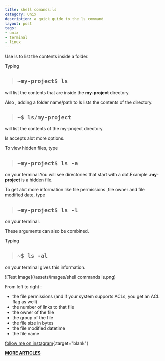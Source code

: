 ```yaml
---
title: shell comands:ls
category: Unix
description: a quick guide to the ls command
layout: post
tags:
- unix
- terminal
- linux
---
```


Use ls to list the contents inside a folder. 

Typing 

> ## `~my-project$ ls `

will list the contents that are inside the **my-project** directory.

Also , adding a folder name/path to ls lists the contents of the directory.

> ## `~$ ls/my-project `

will list the contents of the my-project directory.

ls accepts alot more options.

To view hidden files, type 

> ## `~my-project$ ls -a`

on your terminal.You will see directories that start with a dot.Example **.my-project** is a hidden file.

To get alot more information like file permissions ,file owner and file modified date, type 

> ## `~my-project$ ls -l`

on your terminal.

These arguments can also be combined.

Typing 

> ## `~$ ls -al`

on your terminal gives this information.

![Test Image](/assets/images/shell commands ls.png)

From left to right :

* the file permissions (and if your system supports
ACLs, you get an ACL flag as well)
* the number of links to that file
* the owner of the file
* the group of the file
* the file size in bytes
* the file modified datetime
* the file name



[follow me on instagram](https://instagram.com/devmuangi){:target="blank"}


[**MORE ARTICLES**](/blog)


